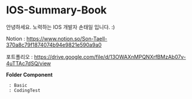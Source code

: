 # IOS-Summary-Book

안녕하세요. 노력하는 IOS 개발자 손태일 입니다. :)

Notion : https://www.notion.so/Son-TaeIl-370a8c79f1874074b94e9821e590a9a0 

포트폴리오 : https://drive.google.com/file/d/13OWAXnMPQNXrfBMzAb07v-4uTTAc7dSQ/view



**Folder Component**
```
 : Basic
 : CodingTest
```
